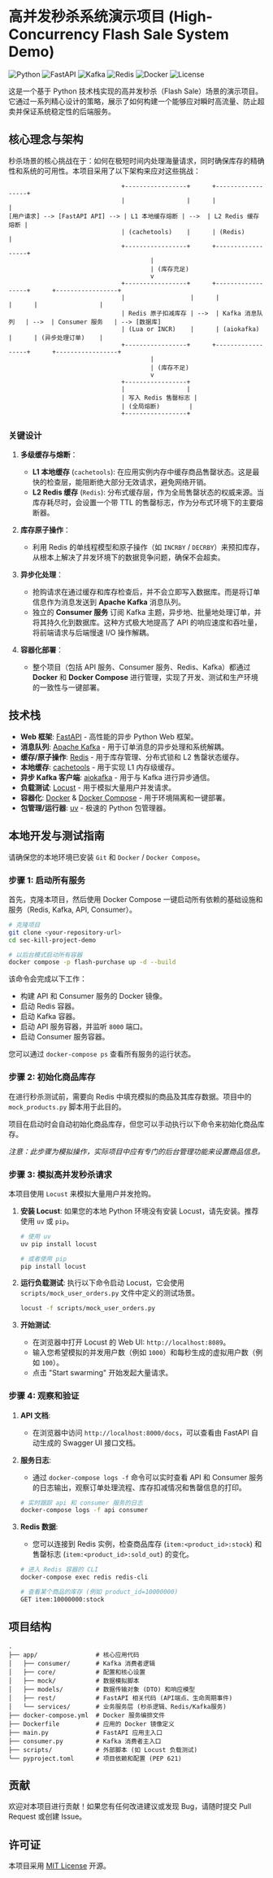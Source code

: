 # 高并发秒杀系统演示项目 (High-Concurrency Flash Sale System Demo)

![Python](https://img.shields.io/badge/Python-3.12+-blue?logo=python)
![FastAPI](https://img.shields.io/badge/FastAPI-0.119-blue?logo=fastapi)
![Kafka](https://img.shields.io/badge/Apache%20Kafka-blue?logo=apachekafka)
![Redis](https://img.shields.io/badge/Redis-red?logo=redis)
![Docker](https://img.shields.io/badge/Docker-blue?logo=docker)
![License](https://img.shields.io/badge/license-MIT-green)

这是一个基于 Python 技术栈实现的高并发秒杀（Flash Sale）场景的演示项目。它通过一系列精心设计的策略，展示了如何构建一个能够应对瞬时高流量、防止超卖并保证系统稳定性的后端服务。

## 核心理念与架构

秒杀场景的核心挑战在于：如何在极短时间内处理海量请求，同时确保库存的精确性和系统的可用性。本项目采用了以下架构来应对这些挑战：

```
                               +-----------------+      +------------------+
                               |                 |      |                  |
[用户请求] --> [FastAPI API] --> | L1 本地缓存熔断 | -->  | L2 Redis 缓存熔断 |
                               | (cachetools)    |      | (Redis)          |
                               +-----------------+      +------------------+
                                       |
                                       | (库存充足)
                                       v
                               +-----------------+      +------------------+      +-----------------+
                               |                  |      |                  |      |                 |
                               | Redis 原子扣减库存 | -->  | Kafka 消息队列   | -->  | Consumer 服务   | --> [数据库]
                               | (Lua or INCR)    |      | (aiokafka)       |      | (异步处理订单)    |
                               +-----------------+      +------------------+      +-----------------+
                                       |
                                       | (库存不足)
                                       v
                               +-----------------+
                               |                 |
                               | 写入 Redis 售罄标志 |
                               | (全局熔断)        |
                               +-----------------+
```

### 关键设计

1.  **多级缓存与熔断**：
    *   **L1 本地缓存** (`cachetools`): 在应用实例内存中缓存商品售罄状态。这是最快的检查层，能阻断绝大部分无效请求，避免网络开销。
    *   **L2 Redis 缓存** (`Redis`): 分布式缓存层，作为全局售罄状态的权威来源。当库存耗尽时，会设置一个带 TTL 的售罄标志，作为分布式环境下的主要熔断器。

2.  **库存原子操作**：
    *   利用 Redis 的单线程模型和原子操作（如 `INCRBY` / `DECRBY`）来预扣库存，从根本上解决了并发环境下的数据竞争问题，确保不会超卖。

3.  **异步化处理**：
    *   抢购请求在通过缓存和库存检查后，并不会立即写入数据库。而是将订单信息作为消息发送到 **Apache Kafka** 消息队列。
    *   独立的 **Consumer 服务** 订阅 Kafka 主题，异步地、批量地处理订单，并将其持久化到数据库。这种方式极大地提高了 API 的响应速度和吞吐量，将前端请求与后端慢速 I/O 操作解耦。

4.  **容器化部署**：
    *   整个项目（包括 API 服务、Consumer 服务、Redis、Kafka）都通过 **Docker** 和 **Docker Compose** 进行管理，实现了开发、测试和生产环境的一致性与一键部署。

## 技术栈

*   **Web 框架**: [FastAPI](https://fastapi.tiangolo.com/) - 高性能的异步 Python Web 框架。
*   **消息队列**: [Apache Kafka](https://kafka.apache.org/) - 用于订单消息的异步处理和系统解耦。
*   **缓存/原子操作**: [Redis](https://redis.io/) - 用于库存管理、分布式锁和 L2 售罄状态缓存。
*   **本地缓存**: [cachetools](https://github.com/tkem/cachetools) - 用于实现 L1 内存级缓存。
*   **异步 Kafka 客户端**: [aiokafka](https://github.com/aio-libs/aiokafka) - 用于与 Kafka 进行异步通信。
*   **负载测试**: [Locust](https://locust.io/) - 用于模拟大量用户并发请求。
*   **容器化**: [Docker](https://www.docker.com/) & [Docker Compose](https://docs.docker.com/compose/) - 用于环境隔离和一键部署。
*   **包管理/运行器**: [uv](https://github.com/astral-sh/uv) - 极速的 Python 包管理器。

## 本地开发与测试指南

请确保您的本地环境已安装 `Git` 和 `Docker` / `Docker Compose`。

### 步骤 1: 启动所有服务

首先，克隆本项目，然后使用 Docker Compose 一键启动所有依赖的基础设施和服务（Redis, Kafka, API, Consumer）。

```bash
# 克隆项目
git clone <your-repository-url>
cd sec-kill-project-demo

# 以后台模式启动所有容器
docker compose -p flash-purchase up -d --build
```

该命令会完成以下工作：
*   构建 API 和 Consumer 服务的 Docker 镜像。
*   启动 Redis 容器。
*   启动 Kafka 容器。
*   启动 API 服务容器，并监听 `8000` 端口。
*   启动 Consumer 服务容器。

您可以通过 `docker-compose ps` 查看所有服务的运行状态。

### 步骤 2: 初始化商品库存

在进行秒杀测试前，需要向 Redis 中填充模拟的商品及其库存数据。项目中的 `mock_products.py` 脚本用于此目的。

项目在启动时会自动初始化商品库存，但您可以手动执行以下命令来初始化商品库存。

*注意：此步骤为模拟操作，实际项目中应有专门的后台管理功能来设置商品信息。*

### 步骤 3: 模拟高并发秒杀请求

本项目使用 `Locust` 来模拟大量用户并发抢购。

1.  **安装 Locust**:
    如果您的本地 Python 环境没有安装 Locust，请先安装。推荐使用 `uv` 或 `pip`。
    ```bash
    # 使用 uv
    uv pip install locust

    # 或者使用 pip
    pip install locust
    ```

2.  **运行负载测试**:
    执行以下命令启动 Locust，它会使用 `scripts/mock_user_orders.py` 文件中定义的测试场景。
    ```bash
    locust -f scripts/mock_user_orders.py
    ```

3.  **开始测试**:
    *   在浏览器中打开 Locust 的 Web UI: `http://localhost:8089`。
    *   输入您希望模拟的并发用户数（例如 `1000`）和每秒生成的虚拟用户数（例如 `100`）。
    *   点击 "Start swarming" 开始发起大量请求。

### 步骤 4: 观察和验证

1.  **API 文档**:
    *   在浏览器中访问 `http://localhost:8000/docs`，可以查看由 FastAPI 自动生成的 Swagger UI 接口文档。

2.  **服务日志**:
    *   通过 `docker-compose logs -f` 命令可以实时查看 API 和 Consumer 服务的日志输出，观察订单处理流程、库存扣减情况和售罄信息的打印。
    ```bash
    # 实时跟踪 api 和 consumer 服务的日志
    docker-compose logs -f api consumer
    ```

3.  **Redis 数据**:
    *   您可以连接到 Redis 实例，检查商品库存 (`item:<product_id>:stock`) 和售罄标志 (`item:<product_id>:sold_out`) 的变化。
    ```bash
    # 进入 Redis 容器的 CLI
    docker-compose exec redis redis-cli

    # 查看某个商品的库存 (例如 product_id=10000000)
    GET item:10000000:stock
    ```

## 项目结构

```
.
├── app/                # 核心应用代码
│   ├── consumer/       # Kafka 消费者逻辑
│   ├── core/           # 配置和核心设置
│   ├── mock/           # 数据模拟脚本
│   ├── models/         # 数据传输对象 (DTO) 和响应模型
│   ├── rest/           # FastAPI 相关代码 (API端点、生命周期事件)
│   └── services/       # 业务服务层 (秒杀逻辑、Redis/Kafka服务)
├── docker-compose.yml  # Docker 服务编排文件
├── Dockerfile          # 应用的 Docker 镜像定义
├── main.py             # FastAPI 应用主入口
├── consumer.py         # Kafka 消费者主入口
├── scripts/            # 外部脚本 (如 Locust 负载测试)
└── pyproject.toml      # 项目依赖和配置 (PEP 621)
```

## 贡献

欢迎对本项目进行贡献！如果您有任何改进建议或发现 Bug，请随时提交 Pull Request 或创建 Issue。

## 许可证

本项目采用 [MIT License](LICENSE) 开源。
